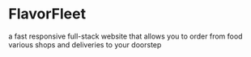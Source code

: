 # FlavorFleet
a fast responsive full-stack website that allows you to order from food various shops and deliveries to your doorstep
